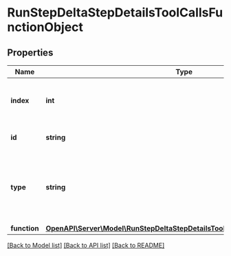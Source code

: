 # RunStepDeltaStepDetailsToolCallsFunctionObject

## Properties
Name | Type | Description | Notes
------------ | ------------- | ------------- | -------------
**index** | **int** | The index of the tool call in the tool calls array. | 
**id** | **string** | The ID of the tool call object. | [optional] 
**type** | **string** | The type of tool call. This is always going to be &#x60;function&#x60; for this type of tool call. | 
**function** | [**OpenAPI\Server\Model\RunStepDeltaStepDetailsToolCallsFunctionObjectFunction**](RunStepDeltaStepDetailsToolCallsFunctionObjectFunction.md) |  | [optional] 

[[Back to Model list]](../README.md#documentation-for-models) [[Back to API list]](../README.md#documentation-for-api-endpoints) [[Back to README]](../README.md)


